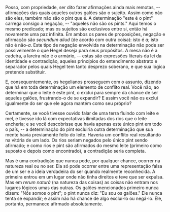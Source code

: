 Posso, com propriedade, ser dito fazer afirmações ainda mais remotas, -- afirmações das quais aqueles outros galões são o sujeito. Assim como não são eles, também não são o pint que é. A determinação "este é o pint" carrega consigo a negação, -- "aqueles não são os pints." Aqui temos o mesmo predicado; mas os sujeitos são exclusivos entre si, então há novamente uma paz infinita. Em ambos os pares de proposições, negação e afirmação são _secundum aliud_ (de acordo com outra coisa): isto é _a_; isto não é não-_a_. Este tipo de negação envolvida na determinação não pode ser possivelmente o que Hegel deseja para seus propósitos. A mesa não é a cadeira, a lareira não é o armário, -- estas são expressões literais da lei da identidade e contradição, aqueles princípios do entendimento abstrato e separador pelos quais Hegel tem tanto desprezo soberano, e que sua lógica pretende substituir.

E, consequentemente, os hegelianos prosseguem com o assunto, dizendo que há em toda determinação um elemento de conflito real. Você não, ao determinar que o leite é este pint, o exclui para sempre da chance de ser aqueles galões, frustrando-o de se expandir? E assim você não os exclui igualmente do ser que ele agora mantém como seu próprio?

Certamente, se você tivesse ouvido falar de uma terra fluindo com leite e mel, e tivesse ido lá com expectativas ilimitadas dos rios que o leite encheria; e se você descobrisse que havia apenas este único pint em todo o país, -- a determinação do pint excluiria outra determinação que sua mente havia previamente feito do leite. Haveria um conflito real resultando na vitória de um lado. Os rios seriam negados pelo único pint sendo afirmado; e como rios e pint são afirmados do mesmo leite (primeiro como suposto e depois como encontrado), a contradição seria completa.

Mas é uma contradição que nunca pode, por qualquer chance, ocorrer na natureza real ou no ser. Ela só pode ocorrer entre uma representação falsa de um ser e a ideia verdadeira do ser quando realmente reconhecida. A primeira entrou em um lugar onde não tinha direitos e teve que ser expulsa. Mas em _rerum naturâ_ (na natureza das coisas) as coisas não entram nos lugares lógicos umas das outras. Os galões mencionados primeiro nunca dizem: "Nós somos o pint"; o pint nunca diz: "Eu sou os galões." Ele nunca tenta se expandir; e assim não há chance de algo excluí-lo ou negá-lo. Ele, portanto, permanece afirmado absolutamente.